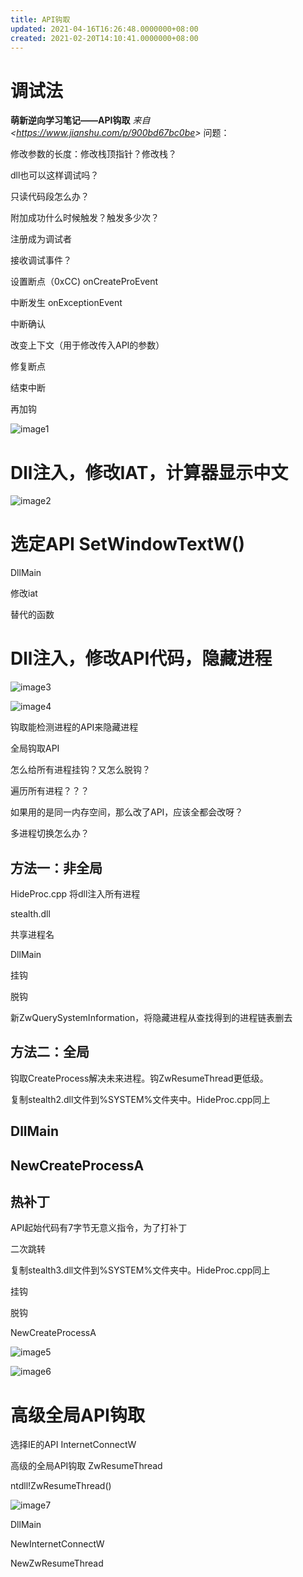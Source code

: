 ```yaml
---
title: API钩取
updated: 2021-04-16T16:26:48.0000000+08:00
created: 2021-02-20T14:10:41.0000000+08:00
---
```


# 调试法
**萌新逆向学习笔记——API钩取**
*来自 \<<https://www.jianshu.com/p/900bd67bc0be>\>*
问题：

修改参数的长度：修改栈顶指针？修改栈？

dll也可以这样调试吗？

只读代码段怎么办？

附加成功什么时候触发？触发多少次？

注册成为调试者

接收调试事件？

设置断点（0xCC) onCreateProEvent

中断发生 onExceptionEvent

中断确认

改变上下文（用于修改传入API的参数）

修复断点

结束中断

再加钩

![image1](../../../resources/image1-67.png)
# Dll注入，修改IAT，计算器显示中文
![image2](../../../resources/image2-39.png)
# 选定API SetWindowTextW()
DllMain

修改iat

替代的函数

# Dll注入，修改API代码，隐藏进程
![image3](../../../resources/image3-24.png)

![image4](../../../resources/image4-21.png)

钩取能检测进程的API来隐藏进程

全局钩取API

怎么给所有进程挂钩？又怎么脱钩？

遍历所有进程？？？

如果用的是同一内存空间，那么改了API，应该全都会改呀？

多进程切换怎么办？
## 方法一：非全局
HideProc.cpp 将dll注入所有进程

stealth.dll

共享进程名

DllMain

挂钩

脱钩

新ZwQuerySystemInformation，将隐藏进程从查找得到的进程链表删去
## 
## 方法二：全局
钩取CreateProcess解决未来进程。钩ZwResumeThread更低级。

复制stealth2.dll文件到%SYSTEM%文件夹中。HideProc.cpp同上
## DllMain
## NewCreateProcessA
## 
## 热补丁
API起始代码有7字节无意义指令，为了打补丁

二次跳转

复制stealth3.dll文件到%SYSTEM%文件夹中。HideProc.cpp同上

挂钩

脱钩

NewCreateProcessA

![image5](../../../resources/image5-17.png)

![image6](../../../resources/image6-14.png)

# 高级全局API钩取
选择IE的API InternetConnectW

高级的全局API钩取 ZwResumeThread

ntdll!ZwResumeThread()

![image7](../../../resources/image7-6.png)

DllMain

NewInternetConnectW

NewZwResumeThread

